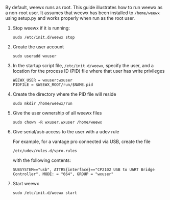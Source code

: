 By default, weewx runs as root.  This guide illustrates how to run weewx as a non-root user.  It assumes that weewx has been installed to `/home/weewx` using setup.py and works properly when run as the root user.

1.  Stop weewx if it is running:

     ~~~~~
     sudo /etc/init.d/weewx stop
     ~~~~~

2.  Create the user account

     ~~~~~
     sudo useradd wxuser
     ~~~~~

3.  In the startup script file, `/etc/init.d/weewx`, specify the user, and a location for
the process ID (PID) file where that user has write privileges

     ~~~~~
     WEEWX_USER = wxuser:wxuser
     PIDFILE = $WEEWX_ROOT/run/$NAME.pid
     ~~~~~

4.  Create the directory where the PID file will reside

     ~~~~~
     sudo mkdir /home/weewx/run
     ~~~~~

5.  Give the user ownership of all weewx files

     ~~~~~
     sudo chown -R wxuser.wxuser /home/weewx
     ~~~~~

6.  Give serial/usb access to the user with a udev rule

    For example, for a vantage pro connected via USB, create the file

     ~~~~~
     /etc/udev/rules.d/vpro.rules
     ~~~~~

    with the following contents:

     ~~~~~
     SUBSYSTEM=="usb", ATTRS{interface}=="CP2102 USB to UART Bridge Controller", MODE: = "664", GROUP = "wxuser"
     ~~~~~

7.  Start weewx

     ~~~~~
     sudo /etc/init.d/weewx start
     ~~~~~